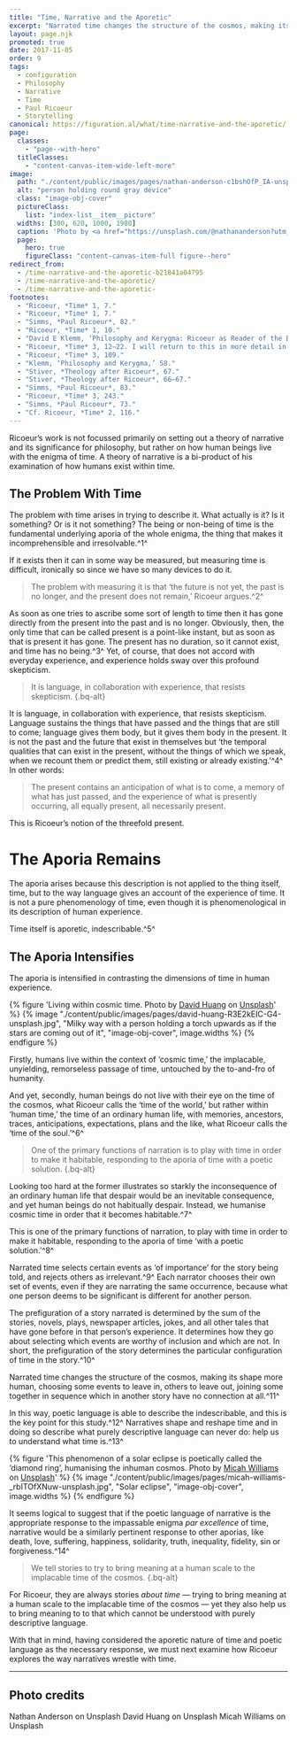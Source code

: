 ```yaml
---
title: "Time, Narrative and the Aporetic"
excerpt: "Narrated time changes the structure of the cosmos, making its shape more human"
layout: page.njk
promoted: true
date: 2017-11-05
order: 9
tags:
  - configuration
  - Philosophy
  - Narrative
  - Time
  - Paul Ricoeur
  - Storytelling
canonical: https://figuration.al/what/time-narrative-and-the-aporetic/
page:
  classes:
    - "page--with-hero"
  titleClasses:
    - "content-canvas-item-wide-left-more"
image:
  path: "./content/public/images/pages/nathan-anderson-c1bshOfP_IA-unsplash.jpg"
  alt: "person holding round gray device"
  class: "image-obj-cover"
  pictureClass:
    list: "index-list__item__picture"
  widths: [300, 620, 1000, 1980]
  caption: 'Photo by <a href="https://unsplash.com/@nathananderson?utm_content=creditCopyText&utm_medium=referral&utm_source=unsplash" target="_blank" rel="noopener ugc nofollow">Nathan Anderson</a> on <a href="https://unsplash.com/photos/person-holding-round-gray-device-c1bshOfP_IA?utm_content=creditCopyText&utm_medium=referral&utm_source=unsplash" target="_blank" rel="noopener ugc nofollow">Unsplash</a>'
  page:
    hero: true
    figureClass: "content-canvas-item-full figure--hero"
redirect_from: 
  - /time-narrative-and-the-aporetic-b21841a04795
  - /time-narrative-and-the-aporetic/
  - /time-narrative-and-the-aporetic-
footnotes:
  - "Ricoeur, *Time* 1, 7."
  - "Ricoeur, *Time* 1, 7."
  - "Simms, *Paul Ricoeur*, 82."
  - "Ricoeur, *Time* 1, 10."
  - "David E Klemm, ‘Philosophy and Kerygma: Ricoeur as Reader of the Bible,’ in *Reading Ricoeur* (ed. David M Kaplan; Albany: State University of New York Press, 2008), 57 (47–69)."
  - "Ricoeur, *Time* 3, 12–22. I will return to this in more detail in due course."
  - "Ricoeur, *Time* 3, 109."
  - "Klemm, ‘Philosophy and Kerygma,’ 58."
  - "Stiver, *Theology after Ricoeur*, 67."
  - "Stiver, *Theology after Ricoeur*, 66–67."
  - "Simms, *Paul Ricoeur*, 83."
  - "Ricoeur, *Time* 3, 243."
  - "Simms, *Paul Ricoeur*, 73."
  - "Cf. Ricoeur, *Time* 2, 116."
---
```


Ricoeur’s work is not focussed primarily on setting out a theory of narrative and its significance for philosophy, but rather on how human beings live with the enigma of time. A theory of narrative is a bi-product of his examination of how humans exist within time.

## The Problem With Time

The problem with time arises in trying to describe it. What actually is it? Is it something? Or is it not something? The being or non-being of time is the fundamental underlying aporia of the whole enigma, the thing that makes it incomprehensible and irresolvable.^1^

If it exists then it can in some way be measured, but measuring time is difficult, ironically so since we have so many devices to do it.

> The problem with measuring it is that ‘the future is not yet, the past is no longer, and the present does not remain,’ Ricoeur argues.^2^

As soon as one tries to ascribe some sort of length to time then it has gone directly from the present into the past and is no longer. Obviously, then, the only time that can be called present is a point-like instant, but as soon as that is present it has gone. The present has no duration, so it cannot exist, and time has no being.^3^ Yet, of course, that does not accord with everyday experience, and experience holds sway over this profound skepticism.

> It is language, in collaboration with experience, that resists skepticism.
> {.bq-alt}

It is language, in collaboration with experience, that resists skepticism. Language sustains the things that have passed and the things that are still to come; language gives them body, but it gives them body in the present. It is not the past and the future that exist in themselves but ‘the temporal qualities that can exist in the present, without the things of which we speak, when we recount them or predict them, still existing or already existing.’^4^ In other words:

> The present contains an anticipation of what is to come, a memory of what has just passed, and the experience of what is presently occurring, all equally present, all necessarily present.

This is Ricoeur’s notion of the threefold present.

# The Aporia Remains

The aporia arises because this description is not applied to the thing itself, time, but to the way language gives an account of the experience of time. It is not a pure phenomenology of time, even though it is phenomenological in its description of human experience.

Time itself is aporetic, indescribable.^5^

## The Aporia Intensifies

The aporia is intensified in contrasting the dimensions of time in human experience.

{% figure 'Living within cosmic time. Photo by <a href="https://unsplash.com/@davidtakesapicture?utm_content=creditCopyText&utm_medium=referral&utm_source=unsplash" target="_blank" rel="noopener ugc nofollow">David Huang</a> on <a href="https://unsplash.com/photos/milky-way-R3E2kEIC-G4?utm_content=creditCopyText&utm_medium=referral&utm_source=unsplash" target="_blank" rel="noopener ugc nofollow">Unsplash</a>' %}
{% image "./content/public/images/pages/david-huang-R3E2kEIC-G4-unsplash.jpg", "Milky way with a person holding a torch upwards as if the stars are coming out of it", "image-obj-cover", image.widths %}
{% endfigure %}

Firstly, humans live within the context of ‘cosmic time,’ the implacable, unyielding, remorseless passage of time, untouched by the to-and-fro of humanity.

And yet, secondly, human beings do not live with their eye on the time of the cosmos, what Ricoeur calls the ‘time of the world,’ but rather within ‘human time,’ the time of an ordinary human life, with memories, ancestors, traces, anticipations, expectations, plans and the like, what Ricoeur calls the ‘time of the soul.’^6^

> One of the primary functions of narration is to play with time in order to make it habitable, responding to the aporia of time with a poetic solution.
> {.bq-alt}

Looking too hard at the former illustrates so starkly the inconsequence of an ordinary human life that despair would be an inevitable consequence, and yet human beings do not habitually despair. Instead, we humanise cosmic time in order that it becomes habitable.^7^

This is one of the primary functions of narration, to play with time in order to make it habitable, responding to the aporia of time ‘with a poetic solution.’^8^

Narrated time selects certain events as ‘of importance’ for the story being told, and rejects others as irrelevant.^9^ Each narrator chooses their own set of events, even if they are narrating the same occurrence, because what one person deems to be significant is different for another person.

The prefiguration of a story narrated is determined by the sum of the stories, novels, plays, newspaper articles, jokes, and all other tales that have gone before in that person’s experience. It determines how they go about selecting which events are worthy of inclusion and which are not. In short, the prefiguration of the story determines the particular configuration of time in the story.^10^

Narrated time changes the structure of the cosmos, making its shape more human, choosing some events to leave in, others to leave out, joining some together in sequence which in another story have no connection at all.^11^

In this way, poetic language is able to describe the indescribable, and this is the key point for this study.^12^ Narratives shape and reshape time and in doing so describe what purely descriptive language can never do: help us to understand what time is.^13^

{% figure 'This phenomenon of a solar eclipse is poetically called the ‘diamond ring’, humanising the inhuman cosmos. Photo by <a href="https://unsplash.com/@mr_williams_photography?utm_content=creditCopyText&utm_medium=referral&utm_source=unsplash" target="_blank" rel="noopener ugc nofollow">Micah Williams</a> on <a href="https://unsplash.com/photos/lunar-eclipse-_rbITOfXNuw?utm_content=creditCopyText&utm_medium=referral&utm_source=unsplash" target="_blank" rel="noopener ugc nofollow">Unsplash</a>' %}
{% image "./content/public/images/pages/micah-williams-_rbITOfXNuw-unsplash.jpg", "Solar eclipse", "image-obj-cover", image.widths %}
{% endfigure %}

It seems logical to suggest that if the poetic language of narrative is the appropriate response to the impassable enigma *par excellence* of time, narrative would be a similarly pertinent response to other aporias, like death, love, suffering, happiness, solidarity, truth, inequality, fidelity, sin or forgiveness.^14^

> We tell stories to try to bring meaning at a human scale to the implacable time of the cosmos.
> {.bq-alt}

For Ricoeur, they are always stories *about time* — trying to bring meaning at a human scale to the implacable time of the cosmos — yet they also help us to bring meaning to to that which cannot be understood with purely descriptive language.

With that in mind, having considered the aporetic nature of time and poetic language as the necessary response, we must next examine how Ricoeur explores the way narratives wrestle with time.

---

## Photo credits

Nathan Anderson on Unsplash
David Huang on Unsplash
Micah Williams on Unsplash

